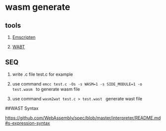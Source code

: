 # wasm generate
## tools
1. [Emscripten](https://kripken.github.io/emscripten-site/docs/introducing_emscripten/index.html)

2. [WABT](https://github.com/WebAssembly/wabt)

## SEQ
1. write .c file test.c for example

2. use command ```emcc test.c -Os -s WASM=1 -s SIDE_MODULE=1 -o test.wasm ``` to generate wasm file

3. use command ```wasm2wat test.c > test.wast ``` generate wast file

##WAST Syntax

https://github.com/WebAssembly/spec/blob/master/interpreter/README.md#s-expression-syntax
